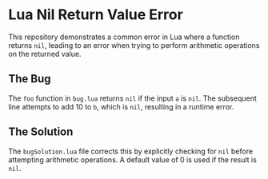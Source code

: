 # Lua Nil Return Value Error
This repository demonstrates a common error in Lua where a function returns `nil`, leading to an error when trying to perform arithmetic operations on the returned value.

## The Bug
The `foo` function in `bug.lua` returns `nil` if the input `a` is `nil`. The subsequent line attempts to add 10 to `b`, which is `nil`, resulting in a runtime error.

## The Solution
The `bugSolution.lua` file corrects this by explicitly checking for `nil` before attempting arithmetic operations.  A default value of 0 is used if the result is `nil`.